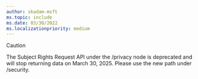 ```yaml
---
author: skadam-msft
ms.topic: include
ms.date: 03/30/2022
ms.localizationpriority: medium
---
```


<!-- markdownlint-disable MD041-->

> [!CAUTION]
> The Subject Rights Request API under the /privacy node is deprecated and will stop returning data on March 30, 2025. Please use the new path under /security.